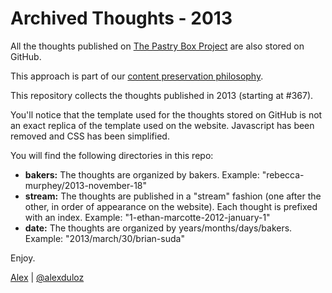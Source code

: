 # Archived Thoughts - 2013

All the thoughts published on [The Pastry Box Project](http://the-pastry-box-project.net) are also stored on GitHub.

This approach is part of our [content preservation philosophy](http://the-pastry-box-project.net/philosophy).

This repository collects the thoughts published in 2013 (starting at #367).

You'll notice that the template used for the thoughts stored on GitHub is not an exact replica of the template used on the website. Javascript has been removed and CSS has been simplified.

You will find the following directories in this repo:

 * **bakers:** The thoughts are organized by bakers. Example: "rebecca-murphey/2013-november-18"
 * **stream:** The thoughts are published in a "stream" fashion (one after the other, in order of appearance on the website). Each thought is prefixed with an index. Example: "1-ethan-marcotte-2012-january-1"
 * **date:** The thoughts are organized by years/months/days/bakers. Example: "2013/march/30/brian-suda"

Enjoy.

[Alex](http://bitspushedaround.com) | [@alexduloz](https://twitter.com/alexduloz)
